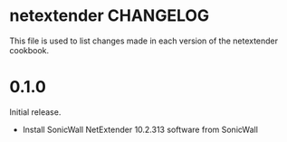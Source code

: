 # netextender CHANGELOG

This file is used to list changes made in each version of the netextender cookbook.

# 0.1.0

Initial release.

- Install SonicWall NetExtender 10.2.313 software from SonicWall
